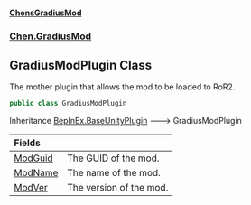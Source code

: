 #### [ChensGradiusMod](index 'index')
### [Chen.GradiusMod](neHTXX+yFsk1RpXqjkv9zg 'Chen.GradiusMod')
## GradiusModPlugin Class
The mother plugin that allows the mod to be loaded to RoR2.  
```csharp
public class GradiusModPlugin
```

Inheritance [BepInEx.BaseUnityPlugin](https://docs.microsoft.com/en-us/dotnet/api/BepInEx.BaseUnityPlugin 'BepInEx.BaseUnityPlugin') &#129106; GradiusModPlugin  

| Fields | |
| :--- | :--- |
| [ModGuid](roaksh2rNcHE6bLK0CuvIA 'Chen.GradiusMod.GradiusModPlugin.ModGuid') | The GUID of the mod.<br/> |
| [ModName](1MjGctnlhnBOsrQf6YA_ug 'Chen.GradiusMod.GradiusModPlugin.ModName') | The name of the mod.<br/> |
| [ModVer](yDRMfL2xbWHlc3pWQp24wQ 'Chen.GradiusMod.GradiusModPlugin.ModVer') | The version of the mod.<br/> |
